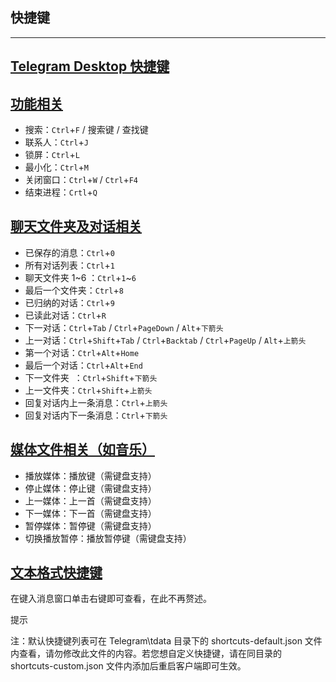 ## 快捷键

---

## [Telegram Desktop 快捷键](#telegram-desktop快捷键)

## [功能相关](#功能相关)

- 搜索：`Ctrl`+`F` / 搜索键 / 查找键
- 联系人：`Ctrl`+`J`
- 锁屏：`Ctrl`+`L`
- 最小化：`Ctrl`+`M`
- 关闭窗口：`Ctrl`+`W` / `Ctrl`+`F4`
- 结束进程：`Crtl`+`Q`

## [聊天文件夹及对话相关](#聊天文件夹及对话相关)

- 已保存的消息：`Ctrl`+`0`
- 所有对话列表：`Ctrl`+`1`
- 聊天文件夹 1~6 ：`Ctrl`+`1`~`6`
- 最后一个文件夹：`Ctrl`+`8`
- 已归纳的对话：`Ctrl`+`9`
- 已读此对话：`Ctrl`+`R`
- 下一对话：`Ctrl`+`Tab` / `Ctrl`+`PageDown` / `Alt`+`下箭头`
- 上一对话：`Ctrl`+`Shift`+`Tab` / `Ctrl`+`Backtab` / `Ctrl`+`PageUp` / `Alt`+`上箭头`
- 第一个对话：`Ctrl`+`Alt`+`Home`
- 最后一个对话：`Ctrl`+`Alt`+`End`
- 下一文件夹  ：`Ctrl`+`Shift`+`下箭头`
- 上一文件夹：`Ctrl`+`Shift`+`上箭头`
- 回复对话内上一条消息：`Ctrl`+`上箭头`
- 回复对话内下一条消息：`Ctrl`+`下箭头`

## [媒体文件相关（如音乐）](#媒体文件相关-如音乐)

- 播放媒体：播放键（需键盘支持）
- 停止媒体：停止键（需键盘支持）
- 上一媒体：上一首（需键盘支持）
- 下一媒体：下一首（需键盘支持）
- 暂停媒体：暂停键（需键盘支持）
- 切换播放暂停：播放暂停键（需键盘支持）

## [文本格式快捷键](#文本格式快捷键)

在键入消息窗口单击右键即可查看，在此不再赘述。

提示

注：默认快捷键列表可在 Telegram\\tdata 目录下的 shortcuts-default.json 文件内查看，请勿修改此文件的内容。若您想自定义快捷键，请在同目录的 shortcuts-custom.json 文件内添加后重启客户端即可生效。
